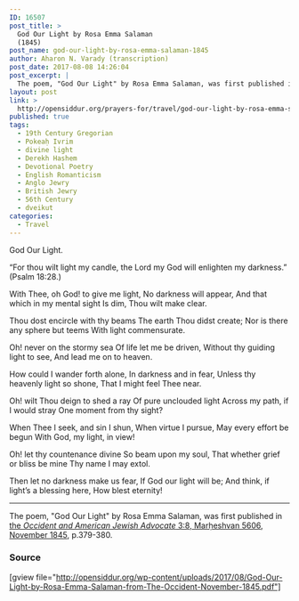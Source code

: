 ```yaml
---
ID: 16507
post_title: >
  God Our Light by Rosa Emma Salaman
  (1845)
post_name: god-our-light-by-rosa-emma-salaman-1845
author: Aharon N. Varady (transcription)
post_date: 2017-08-08 14:26:04
post_excerpt: |
  The poem, "God Our Light" by Rosa Emma Salaman, was first published in <a href="http://web.nli.org.il/sites/JPress/English/Pages/The-Occident-and-American-Jewish-Advocate.aspx">the <em>Occident and American Jewish Advocate</em> 3:8, Marḥeshvan 5606, November 1845</a>, p.379-380.
layout: post
link: >
  http://opensiddur.org/prayers-for/travel/god-our-light-by-rosa-emma-salaman-1845/
published: true
tags:
  - 19th Century Gregorian
  - Pokeaḥ Ivrim
  - divine light
  - Derekh Hashem
  - Devotional Poetry
  - English Romanticism
  - Anglo Jewry
  - British Jewry
  - 56th Century
  - dveikut
categories:
  - Travel
---
```

<div class="english"> 
God Our Light.


“For thou wilt light my candle, the Lord my God will enlighten my darkness.” (Psalm 18:28.)

With Thee, oh God! to give me light,
No darkness will appear,
And that which in my mental sight
Is dim, Thou wilt make clear.

Thou dost encircle with thy beams
The earth Thou didst create;
Nor is there any sphere but teems
With light commensurate.

Oh! never on the stormy sea
Of life let me be driven,
Without thy guiding light to see,
And lead me on to heaven.

How could I wander forth alone,
In darkness and in fear,
Unless thy heavenly light so shone,
That I might feel Thee near.

Oh! wilt Thou deign to shed a ray
Of pure unclouded light
Across my path, if I would stray
One moment from thy sight?

When Thee I seek, and sin I shun,
When virtue I pursue,
May every effort be begun
With God, my light, in view!

Oh! let thy countenance divine
So beam upon my soul,
That whether grief or bliss be mine
Thy name I may extol.

Then let no darkness make us fear,
If God our light will be;
And think, if light’s a blessing here,
How blest eternity!
</div>

<hr />
The poem, "God Our Light" by Rosa Emma Salaman, was first published in <a href="http://web.nli.org.il/sites/JPress/English/Pages/The-Occident-and-American-Jewish-Advocate.aspx">the <em>Occident and American Jewish Advocate</em> 3:8, Marḥeshvan 5606, November 1845</a>, p.379-380. 

<h3>Source</h3>

[gview file="http://opensiddur.org/wp-content/uploads/2017/08/God-Our-Light-by-Rosa-Emma-Salaman-from-The-Occident-November-1845.pdf"]


